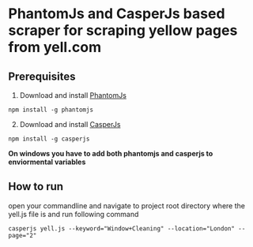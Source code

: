 # PhantomJs and CasperJs based scraper for scraping yellow pages from yell.com

<h2>Prerequisites</h2>

1. Download and install <a href="http://phantomjs.org/">PhantomJs</a>
```
npm install -g phantomjs
```
2. Download and install <a href="http://casperjs.org/">CasperJs</a>
```
npm install -g casperjs
```
<strong>On windows you have to add both phantomjs and casperjs to enviormental variables</strong>
<h2>How to run</h2>

open your commandline and navigate to project root directory where the yell.js file is and run following command

```casperjs yell.js --keyword="Window+Cleaning" --location="London" --page="2"```
